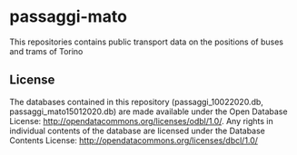 # passaggi-mato
This repositories contains public transport data on the positions of buses and trams of Torino
## License
The databases contained in this repository (passaggi_10022020.db, passaggi_mato15012020.db) are made available under the Open Database License: http://opendatacommons.org/licenses/odbl/1.0/. 
Any rights in individual contents of the database are licensed under the Database Contents License: http://opendatacommons.org/licenses/dbcl/1.0/
